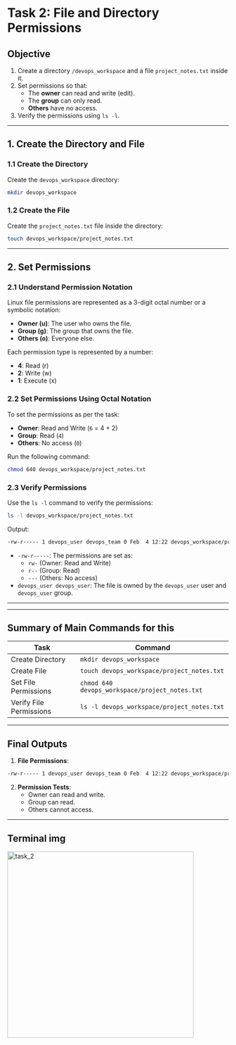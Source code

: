 # Task 2: File and Directory Permissions

## Objective

1. Create a directory `/devops_workspace` and a file `project_notes.txt` inside it.
2. Set permissions so that:
   - The **owner** can read and write (edit).
   - The **group** can only read.
   - **Others** have no access.
3. Verify the permissions using `ls -l`.

---

## 1. Create the Directory and File

### 1.1 Create the Directory

Create the `devops_workspace` directory:

```bash
mkdir devops_workspace
```

### 1.2 Create the File

Create the `project_notes.txt` file inside the directory:

```bash
touch devops_workspace/project_notes.txt
```
---

## 2. Set Permissions

### 2.1 Understand Permission Notation

Linux file permissions are represented as a 3-digit octal number or a symbolic notation:

- **Owner (u)**: The user who owns the file.
- **Group (g)**: The group that owns the file.
- **Others (o)**: Everyone else.

Each permission type is represented by a number:

- **4**: Read (r)
- **2**: Write (w)
- **1**: Execute (x)

### 2.2 Set Permissions Using Octal Notation

To set the permissions as per the task:

- **Owner**: Read and Write (`6` = 4 + 2)
- **Group**: Read (`4`)
- **Others**: No access (`0`)

Run the following command:

```bash
chmod 640 devops_workspace/project_notes.txt
```

### 2.3 Verify Permissions

Use the `ls -l` command to verify the permissions:

```bash
ls -l devops_workspace/project_notes.txt
```

Output:

```bash
-rw-r----- 1 devops_user devops_team 0 Feb  4 12:22 devops_workspace/project_notes.txt
```

- `-rw-r-----`: The permissions are set as:
  - `rw-` (Owner: Read and Write)
  - `r--` (Group: Read)
  - `---` (Others: No access)
- `devops_user devops_user`: The file is owned by the `devops_user` user and `devops_user` group.

---


---

## Summary of Main Commands for this

| Task | Command |
|------|---------|
| Create Directory | `mkdir devops_workspace` |
| Create File | `touch devops_workspace/project_notes.txt` |
| Set File Permissions | `chmod 640 devops_workspace/project_notes.txt` |
| Verify File Permissions | `ls -l devops_workspace/project_notes.txt` |

---

## Final Outputs

1. **File Permissions**:

```bash
-rw-r----- 1 devops_user devops_team 0 Feb  4 12:22 devops_workspace/project_notes.txt
```

2. **Permission Tests**:
   - Owner can read and write.
   - Group can read.
   - Others cannot access.
  
---

## Terminal img
<img width="424" alt="task_2" src="https://github.com/user-attachments/assets/b0175d17-56bf-4b22-84a1-7dd25b9a35b1" />

